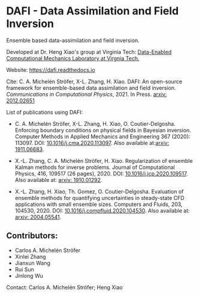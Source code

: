DAFI - Data Assimilation and Field Inversion
============================================
Ensemble based data-assimilation and field inversion.

Developed at Dr. Heng Xiao's group at Virginia Tech: [Data-Enabled Computational Mechanics Laboratory at Virgnia Tech.](https://www.aoe.vt.edu/people/faculty/xiaoheng/personal-page.html)

Website: https://dafi.readthedocs.io

Cite: C. A. Michelén Ströfer, X-L. Zhang, H. Xiao. DAFI: An open-source framework for ensemble-based data assimilation and field inversion. *Communications in Computational Physics*, 2021. In Press. [arxiv: 2012.02651](https://arxiv.org/abs/2012.02651)

List of publications using DAFI:

- C. A. Michelén Ströfer, X-L. Zhang, H. Xiao, O. Coutier-Delgosha. Enforcing boundary conditions on physical fields in Bayesian inversion. Computer Methods in Applied Mechanics and Engineering 367 (2020): 113097. DOI: [10.1016/j.cma.2020.113097](https://doi.org/10.1016/j.cma.2020.113097). Also available at:[arxiv: 1911.06683](https://arxiv.org/abs/1911.06683).

- X.-L. Zhang, C. A. Michelén Ströfer, H. Xiao. Regularization of ensemble Kalman methods for inverse problems. Journal of Computational Physics, 416, 109517 (26 pages), 2020. DOI: [10.1016/j.jcp.2020.109517](https://doi.org/10.1016/j.jcp.2020.109517). Also available at: [arxiv: 1910.01292](https://arxiv.org/abs/1910.01292).

- X.-L. Zhang, H. Xiao, Th. Gomez, O. Coutier-Delgosha. Evaluation of ensemble methods for quantifying uncertainties in steady-state CFD applications with small ensemble sizes. Computers and Fluids, 203, 104530, 2020. DOI: [10.1016/j.compfluid.2020.104530](https://doi.org/10.1016/j.compfluid.2020.104530). Also available at: [arxiv: 2004.05541](https://arxiv.org/abs/2004.05541).


Contributors:
-------------
* Carlos A. Michelén Ströfer
* Xinlei Zhang
* Jianxun Wang
* Rui Sun
* Jinlong Wu

Contact: Carlos A. Michelén Ströfer; Heng Xiao
